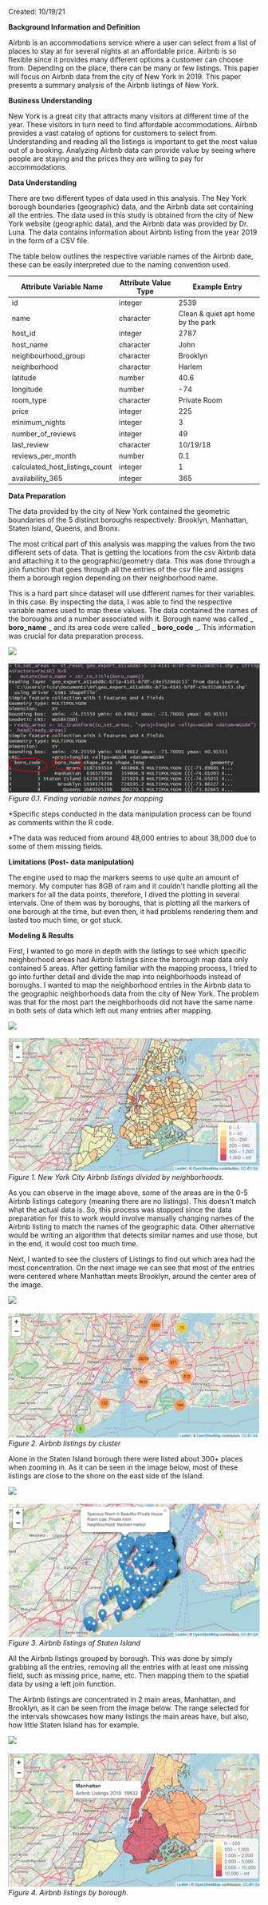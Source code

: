 Created: 10/19/21


**Background Information and Definition**

Airbnb is an accommodations service where a user can select from a list of places to stay at for several nights at an affordable price. Airbnb is so flexible since it provides many different options a customer can choose from. Depending on the place, there can be many or few listings. This paper will focus on Airbnb data from the city of New York in 2019. This paper presents a summary analysis of the Airbnb listings of New York.

**Business Understanding**

New York is a great city that attracts many visitors at different time of the year. These visitors in turn need to find affordable accommodations. Airbnb provides a vast catalog of options for customers to select from. Understanding and reading all the listings is important to get the most value out of a booking. Analyzing Airbnb data can provide value by seeing where people are staying and the prices they are willing to pay for accommodations.

**Data Understanding**

There are two different types of data used in this analysis. The Ney York borough boundaries (geographic) data, and the Airbnb data set containing all the entries. The data used in this study is obtained from the city of New York website (geographic data), and the Airbnb data was provided by Dr. Luna. The data contains information about Airbnb listing from the year 2019 in the form of a CSV file.

The table below outlines the respective variable names of the Airbnb date, these can be easily interpreted due to the naming convention used.

| **Attribute Variable Name** | **Attribute Value Type** | **Example Entry** |
| --- | --- | --- |
| id | integer | 2539 |
| name | character | Clean &amp; quiet apt home by the park |
| host\_id | integer | 2787 |
| host\_name | character | John |
| neighbourhood\_group | character | Brooklyn |
| neighborhood | character | Harlem |
| latitude | number | 40.6 |
| longitude | number | -74 |
| room\_type | character | Private Room |
| price | integer | 225 |
| minimum\_nights | integer | 3 |
| number\_of\_reviews | integer | 49 |
| last\_review | character | 10/19/18 |
| reviews\_per\_month | number | 0.1 |
| calculated\_host\_listings\_count | integer | 1 |
| availability\_365 | integer | 365 |

**Data Preparation**

The data provided by the city of New York contained the geometric boundaries of the 5 distinct boroughs respectively: Brooklyn, Manhattan, Staten Island, Queens, and Bronx.

The most critical part of this analysis was mapping the values from the two different sets of data. That is getting the locations from the csv Airbnb data and attaching it to the geographic/geometry data. This was done through a join function that goes through all the entries of the csv file and assigns them a borough region depending on their neighborhood name.

This is a hard part since dataset will use different names for their variables. In this case. By inspecting the data, I was able to find the respective variable names used to map these values. The data contained the names of the boroughs and a number associated with it. Borough name was called _ **boro\_name** _ and its area code were called _ **boro\_code** _. This information was crucial for data preparation process.

![](RackMultipart20220630-1-4r1fhk_html_ac3c685cf8188fd8.png)


![Scuffed screenshot of mapping process](mapping.jpg)
_Figure 0.1. Finding variable names for mapping_

\*Specific steps conducted in the data manipulation process can be found as comments within the R code.

\*The data was reduced from around 48,000 entries to about 38,000 due to some of them missing fields.

**Limitations (Post- data manipulation)**

The engine used to map the markers seems to use quite an amount of memory. My computer has 8GB of ram and it couldn&#39;t handle plotting all the markers for all the data points, therefore, I dived the plotting in several intervals. One of them was by boroughs, that is plotting all the markers of one borough at the time, but even then, it had problems rendering them and lasted too much time, or got stuck.

**Modeling &amp; Results**

First, I wanted to go more in depth with the listings to see which specific neighborhood areas had Airbnb listings since the borough map data only contained 5 areas. After getting familiar with the mapping process, I tried to go into further detail and divide the map into neighborhoods instead of boroughs. I wanted to map the neighborhood entries in the Airbnb data to the geographic neighborhoods data from the city of New York. The problem was that for the most part the neighborhoods did not have the same name in both sets of data which left out many entries after mapping.

![](RackMultipart20220630-1-4r1fhk_html_721e3151efa0e48.png)

![Listings by neighborhood](listings_by_neighborhood.jpg)
_Figure 1. New York City Airbnb listings divided by neighborhoods._

As you can observe in the image above, some of the areas are in the 0-5 Airbnb listings category (meaning there are no listings). This doesn&#39;t match what the actual data is. So, this process was stopped since the data preparation for this to work would involve manually changing names of the Airbnb listing to match the names of the geographic data. Other alternative would be writing an algorithm that detects similar names and use those, but in the end, it would cost too much time.

Next, I wanted to see the clusters of Listings to find out which area had the most concentration. On the next image we can see that most of the entries were centered where Manhattan meets Brooklyn, around the center area of the image.

![](RackMultipart20220630-1-4r1fhk_html_83bdf391b52843a0.png)

![Listings by cluster](listings_by_cluster.jpg)
_Figure 2. Airbnb listings by cluster_

Alone in the Staten Island borough there were listed about 300+ places when zooming in. As it can be seen in the image below, most of these listings are close to the shore on the east side of the Island.

![](RackMultipart20220630-1-4r1fhk_html_5f654f0eed404998.png)

![Staten Island](staten_island_listings.jpg)
_Figure 3. Airbnb listings of Staten Island_

All the Airbnb listings grouped by borough. This was done by simply grabbing all the entries, removing all the entries with at least one missing field, such as missing price, name, etc. Then mapping them to the spatial data by using a left join function.

The Airbnb listings are concentrated in 2 main areas, Manhattan, and Brooklyn, as it can be seen from the image below. The range selected for the intervals showcases how many listings the main areas have, but also, how little Staten Island has for example.

![](RackMultipart20220630-1-4r1fhk_html_599e595224d26fb1.png)

![Listings by borough](listings_by_borough.jpg)
_Figure 4. Airbnb listings by borough._
